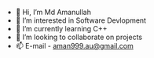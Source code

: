 - 👋 Hi, I’m Md Amanullah
- 👀 I’m interested in Software Devlopment
- 🌱 I’m currently learning C++
- 💞️ I’m looking to collaborate on projects
- 📫  E-mail - aman999.au@gmail.com 
     

<!---
Aman0786-git/Aman0786-git is a ✨ special ✨ repository because its `README.md` (this file) appears on your GitHub profile.
You can click the Preview link to take a look at your changes.
--->
